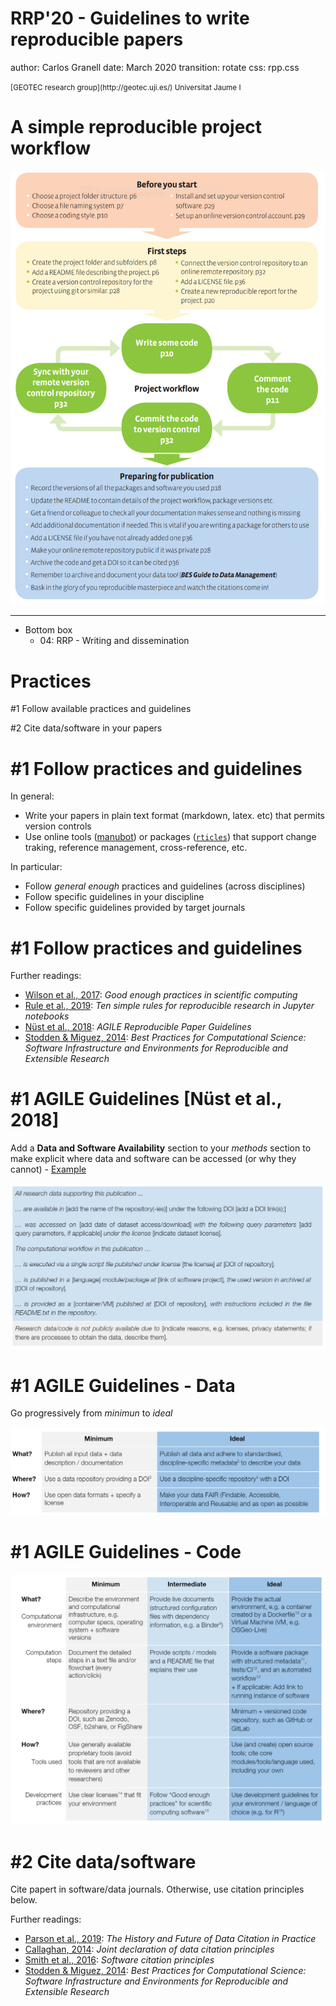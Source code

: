 
RRP'20 - Guidelines to write reproducible papers 
========================================================
author: Carlos Granell
date: March 2020
transition: rotate
css: rpp.css

<small>
[GEOTEC research group](http://geotec.uji.es/)      
Universitat Jaume I
</small>


A simple reproducible project workflow
===

![](figs/simpleworkflow-bes.png)
***

- Bottom box
  - 04: RRP - Writing and dissemination


Practices
===

#1 Follow available practices and guidelines 

#2 Cite data/software in your papers 


#1 Follow practices and guidelines
===

In general: 
- Write your papers in plain text format (markdown, latex. etc) that permits version controls
- Use online tools ([manubot](https://manubot.org/)) or packages ([`rticles`](https://github.com/rstudio/rticles)) that support change traking, reference management, cross-reference, etc.

In particular: 
- Follow _general enough_ practices and guidelines (across disciplines) 
- Follow specific guidelines in your discipline 
- Follow specific guidelines provided by target journals


#1 Follow practices and guidelines
===

Further readings:
- [Wilson et al., 2017](https://dx.doi.org/10.1371/journal.pcbi.1005510): _Good enough practices in scientific computing_
- [Rule et al., 2019](https://dx.doi.org/10.1371/journal.pcbi.1007007): _Ten simple rules for reproducible research in Jupyter notebooks_
- [Nüst et al., 2018](https://doi.org/10.17605/OSF.IO/CB7Z8): _AGILE Reproducible Paper Guidelines_
- [Stodden & Miguez, 2014](http://doi.org/10.5334/jors.ay): _Best Practices for Computational Science: Software Infrastructure and Environments for Reproducible and Extensible Research_


#1 AGILE Guidelines [Nüst et al., 2018]
===

Add a **Data and Software Availability** section to your *methods* section to make explicit where data and software can be accessed (or why they cannot) - [Example](https://doi.org/10.2196/14897)

![](figs/AGILEGuidelines-DASA.png)


#1 AGILE Guidelines - Data 
===

Go progressively from *minimun* to *ideal*  

![](figs/AGILEGuidelines-Data.png)


#1 AGILE Guidelines - Code
===

![](figs/AGILEGuidelines-Code.png)


#2 Cite data/software 
===

Cite papert in software/data journals. Otherwise, use citation principles below.

Further readings:
- [Parson et al., 2019](https://doi.org/10.5334/dsj-2019-052): _The History and Future of Data Citation in Practice_
- [Callaghan, 2014](https://www.force11.org/datacitationprinciples): _Joint declaration of data citation principles_
- [Smith et al., 2016](https://doi.org/10.7717/peerj-cs.86): _Software citation principles_
- [Stodden & Miguez, 2014](http://doi.org/10.5334/jors.ay): _Best Practices for Computational Science: Software Infrastructure and Environments for Reproducible and Extensible Research_



  
